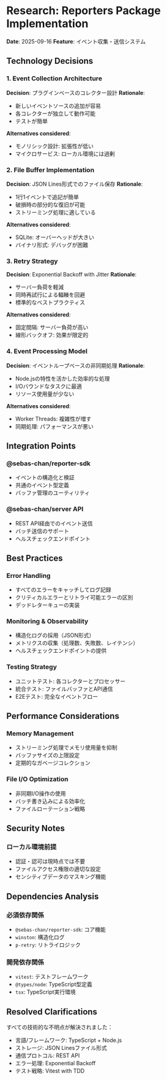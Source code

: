 # Research: Reporters Package Implementation

**Date**: 2025-09-16
**Feature**: イベント収集・送信システム

## Technology Decisions

### 1. Event Collection Architecture
**Decision**: プラグインベースのコレクター設計
**Rationale**:
- 新しいイベントソースの追加が容易
- 各コレクターが独立して動作可能
- テストが簡単

**Alternatives considered**:
- モノリシック設計: 拡張性が低い
- マイクロサービス: ローカル環境には過剰

### 2. File Buffer Implementation
**Decision**: JSON Lines形式でのファイル保存
**Rationale**:
- 1行1イベントで追記が簡単
- 破損時の部分的な復旧が可能
- ストリーミング処理に適している

**Alternatives considered**:
- SQLite: オーバーヘッドが大きい
- バイナリ形式: デバッグが困難

### 3. Retry Strategy
**Decision**: Exponential Backoff with Jitter
**Rationale**:
- サーバー負荷を軽減
- 同時再試行による輻輳を回避
- 標準的なベストプラクティス

**Alternatives considered**:
- 固定間隔: サーバー負荷が高い
- 線形バックオフ: 効果が限定的

### 4. Event Processing Model
**Decision**: イベントループベースの非同期処理
**Rationale**:
- Node.jsの特性を活かした効率的な処理
- I/Oバウンドなタスクに最適
- リソース使用量が少ない

**Alternatives considered**:
- Worker Threads: 複雑性が増す
- 同期処理: パフォーマンスが悪い

## Integration Points

### @sebas-chan/reporter-sdk
- イベントの構造化と検証
- 共通のイベント型定義
- バッファ管理のユーティリティ

### @sebas-chan/server API
- REST API経由でのイベント送信
- バッチ送信のサポート
- ヘルスチェックエンドポイント

## Best Practices

### Error Handling
- すべてのエラーをキャッチしてログ記録
- クリティカルエラーとリトライ可能エラーの区別
- デッドレターキューの実装

### Monitoring & Observability
- 構造化ログの採用（JSON形式）
- メトリクスの収集（処理数、失敗数、レイテンシ）
- ヘルスチェックエンドポイントの提供

### Testing Strategy
- ユニットテスト: 各コレクターとプロセッサー
- 統合テスト: ファイルバッファとAPI通信
- E2Eテスト: 完全なイベントフロー

## Performance Considerations

### Memory Management
- ストリーミング処理でメモリ使用量を抑制
- バッファサイズの上限設定
- 定期的なガベージコレクション

### File I/O Optimization
- 非同期I/O操作の使用
- バッチ書き込みによる効率化
- ファイルローテーション戦略

## Security Notes

### ローカル環境前提
- 認証・認可は現時点では不要
- ファイルアクセス権限の適切な設定
- センシティブデータのマスキング機能

## Dependencies Analysis

### 必須依存関係
- `@sebas-chan/reporter-sdk`: コア機能
- `winston`: 構造化ログ
- `p-retry`: リトライロジック

### 開発依存関係
- `vitest`: テストフレームワーク
- `@types/node`: TypeScript型定義
- `tsx`: TypeScript実行環境

## Resolved Clarifications

すべての技術的な不明点が解決されました：
- 言語/フレームワーク: TypeScript + Node.js
- ストレージ: JSON Linesファイル形式
- 通信プロトコル: REST API
- エラー処理: Exponential Backoff
- テスト戦略: Vitest with TDD